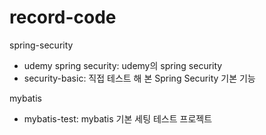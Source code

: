 # record-code

spring-security
- udemy spring security: udemy의 spring security 
- security-basic: 직접 테스트 해 본 Spring Security 기본 기능

mybatis
- mybatis-test: mybatis 기본 세팅 테스트 프로젝트
